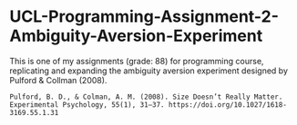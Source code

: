 # UCL-Programming-Assignment-2-Ambiguity-Aversion-Experiment

This is one of my assignments (grade: 88) for programming course, replicating and expanding the ambiguity aversion experiment designed by Pulford &amp; Collman (2008).

    Pulford, B. D., & Colman, A. M. (2008). Size Doesn’t Really Matter. Experimental Psychology, 55(1), 31–37. https://doi.org/10.1027/1618-3169.55.1.31
